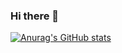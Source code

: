 ### Hi there 👋

[![Anurag's GitHub stats](https://github-readme-stats.vercel.app/api/top-langs?username=jgigliotti38&theme=gruvbox_light)](https://github.com/anuraghazra/github-readme-stats)


<!--
**jgigliotti38/jgigliotti38** is a ✨ _special_ ✨ repository because its `README.md` (this file) appears on your GitHub profile.

Here are some ideas to get you started:

- 🔭 I’m currently working on ...
- 🌱 I’m currently learning ...
- 👯 I’m looking to collaborate on ...
- 🤔 I’m looking for help with ...
- 💬 Ask me about ...
- 📫 How to reach me: ...
- 😄 Pronouns: ...
- ⚡ Fun fact: ...
-->
